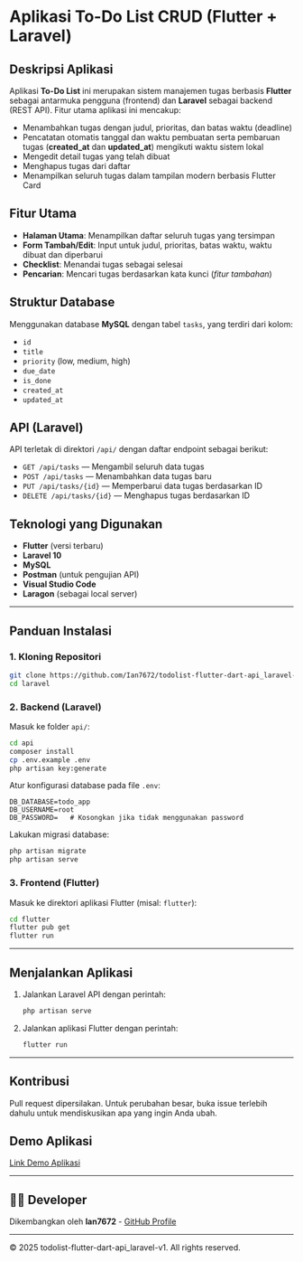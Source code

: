 # Aplikasi To-Do List CRUD (Flutter + Laravel)

## Deskripsi Aplikasi
Aplikasi **To-Do List** ini merupakan sistem manajemen tugas berbasis **Flutter** sebagai antarmuka pengguna (frontend) dan **Laravel** sebagai backend (REST API). Fitur utama aplikasi ini mencakup:

- Menambahkan tugas dengan judul, prioritas, dan batas waktu (deadline)
- Pencatatan otomatis tanggal dan waktu pembuatan serta pembaruan tugas (**created_at** dan **updated_at**) mengikuti waktu sistem lokal
- Mengedit detail tugas yang telah dibuat
- Menghapus tugas dari daftar
- Menampilkan seluruh tugas dalam tampilan modern berbasis Flutter Card

## Fitur Utama
- **Halaman Utama**: Menampilkan daftar seluruh tugas yang tersimpan
- **Form Tambah/Edit**: Input untuk judul, prioritas, batas waktu, waktu dibuat dan diperbarui
- **Checklist**: Menandai tugas sebagai selesai
- **Pencarian**: Mencari tugas berdasarkan kata kunci (*fitur tambahan*)

## Struktur Database
Menggunakan database **MySQL** dengan tabel `tasks`, yang terdiri dari kolom:
- `id`
- `title`
- `priority` (low, medium, high)
- `due_date`
- `is_done`
- `created_at`
- `updated_at`

## API (Laravel)
API terletak di direktori `/api/` dengan daftar endpoint sebagai berikut:
- `GET /api/tasks` — Mengambil seluruh data tugas
- `POST /api/tasks` — Menambahkan data tugas baru
- `PUT /api/tasks/{id}` — Memperbarui data tugas berdasarkan ID
- `DELETE /api/tasks/{id}` — Menghapus tugas berdasarkan ID

## Teknologi yang Digunakan
- **Flutter** (versi terbaru)
- **Laravel 10**
- **MySQL**
- **Postman** (untuk pengujian API)
- **Visual Studio Code**
- **Laragon** (sebagai local server)

---

## Panduan Instalasi

### 1. Kloning Repositori
```bash
git clone https://github.com/Ian7672/todolist-flutter-dart-api_laravel-v1
cd laravel
```

### 2. Backend (Laravel)
Masuk ke folder `api/`:
```bash
cd api
composer install
cp .env.example .env
php artisan key:generate
```

Atur konfigurasi database pada file `.env`:
```
DB_DATABASE=todo_app
DB_USERNAME=root
DB_PASSWORD=   # Kosongkan jika tidak menggunakan password
```

Lakukan migrasi database:
```bash
php artisan migrate
php artisan serve
```

### 3. Frontend (Flutter)
Masuk ke direktori aplikasi Flutter (misal: `flutter`):
```bash
cd flutter
flutter pub get
flutter run
```

---

## Menjalankan Aplikasi

1. Jalankan Laravel API dengan perintah:
   ```bash
   php artisan serve
   ```
2. Jalankan aplikasi Flutter dengan perintah:
   ```bash
   flutter run
   ```

---

## Kontribusi

Pull request dipersilakan. Untuk perubahan besar, buka issue terlebih dahulu untuk mendiskusikan apa yang ingin Anda ubah.

## Demo Aplikasi

[Link Demo Aplikasi](https://github.com/user-attachments/assets/9659b1c1-5e24-4345-85f0-36b9377781da)

---

## 👨‍💻 Developer

Dikembangkan oleh **Ian7672** - [GitHub Profile](https://github.com/Ian7672)

---

© 2025 todolist-flutter-dart-api_laravel-v1. All rights reserved.
